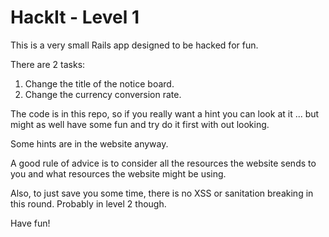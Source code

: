 # HackIt - Level 1 #

This is a very small Rails app designed to be hacked for fun.

There are 2 tasks:

1. Change the title of the notice board.
2. Change the currency conversion rate.

The code is in this repo, so if you really want a hint you can look at it 
... but might as well have some fun and try do it first with out looking.

Some hints are in the website anyway.

A good rule of advice is to consider all the resources the website sends 
to you and what resources the website might be using.

Also, to just save you some time, there is no XSS or sanitation breaking in this round.
Probably in level 2 though.

Have fun!
